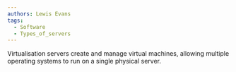 ```yaml
---
authors: Lewis Evans
tags:
  - Software
  - Types_of_servers
---
```

Virtualisation servers create and manage virtual machines, allowing multiple operating systems to run on a single physical server.